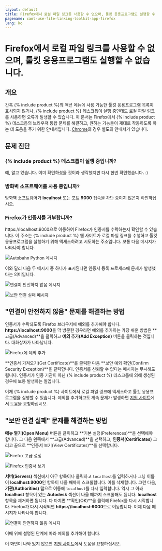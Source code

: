 ```yaml
---
layout: default
title: Firefox에서 로컬 파일 링크를 사용할 수 없으며, 툴킷 응용프로그램도 실행할 수 없습니다.
pagename: cant-use-file-linking-toolkit-app-firefox
lang: ko
---
```


# Firefox에서 로컬 파일 링크를 사용할 수 없으며, 툴킷 응용프로그램도 실행할 수 없습니다.

## 개요

간혹 {% include product %}의 액션 메뉴에 사용 가능한 툴킷 응용프로그램 목록이 표시되지 않거나, {% include product %} 데스크톱이 실행 중인데도 로컬 파일 링크를 사용하면 오류가 발생할 수 있습니다. 이 문서는 Firefox에서 {% include product %} 데스크톱의 브라우저 통합 문제를 해결하고, 원하는 기능들이 제대로 작동하도록 하는 데 도움을 주기 위한 안내서입니다. [Chrome](./cant-use-file-linking-toolkit-app-chrome.md)의 경우 별도의 안내서가 있습니다.

## 문제 진단

### {% include product %} 데스크톱이 실행 중입니까?

예, 알고 있습니다. 이미 확인하셨을 것이라 생각했지만 다시 한번 확인했습니다. :)

### 방화벽 소프트웨어를 사용 중입니까?

방화벽 소프트웨어가 **localhost** 또는 포트 **9000** 접속을 차단 중이지 않은지 확인하십시오.

### Firefox가 인증서를 거부합니까?

https://localhost:9000으로 이동하여 Firefox가 인증서를 수락하는지 확인할 수 있습니다. 이 주소는 {% include product %} 웹 사이트가 로컬 파일 링크를 수행하고 툴킷 응용프로그램을 실행하기 위해 액세스하려고 시도하는 주소입니다. 보통 다음 메시지가 나타나야 합니다.

![Autobahn Python 메시지](images/autobahn-python.png)

이와 달리 다음 두 메시지 중 하나가 표시된다면 인증서 등록 프로세스에 문제가 발생했다는 의미입니다.

![연결이 안전하지 않음 메시지](images/connection-is-not-secure.png)

![보안 연결 실패 메시지](images/connection-failed.png)

## "연결이 안전하지 않음" 문제를 해결하는 방법

인증서가 수락되도록 Firefox 브라우저에 예외를 추가해야 합니다. **https://localhost:9000**을 막 방문한 경우라면 예외를 추가하는 가장 쉬운 방법은 **고급(Advanced)**을 클릭하고 **예외 추가(Add Exception)** 버튼을 클릭하는 것입니다. 대화상자가 나타납니다.

![Firefox에 예외 추가](images/add-exception-firefox.png)

**인증서 가져오기(Get Certificate)**를 클릭한 다음 **보안 예외 확인(Confirm Security Exception)**을 클릭합니다. 인증서를 신뢰할 수 없다는 메시지는 무시해도 됩니다. 인증서가 인증 기관이 아닌 {% include product %} 데스크톱에 의해 생성된 경우에 보통 발생하는 일입니다.

이제 {% include product %} 사이트에서 로컬 파일 링크에 액세스하고 툴킷 응용프로그램을 실행할 수 있습니다. 예외를 추가하고도 계속 문제가 발생하면 [지원 사이트](https://knowledge.autodesk.com/ko/contact-support)에서 도움을 요청하십시오.

## "보안 연결 실패" 문제를 해결하는 방법

**메뉴 열기(Open Menu)** 버튼을 클릭하고 **기본 설정(Preferences)**을 선택해야 합니다. 그 다음 왼쪽에서 **고급(Advanced)**을 선택하고, **인증서(Certificates)** 그리고 끝으로 **인증서 보기(View Certificates)**를 선택합니다.

![Firefox 고급 설정](images/firefox-advanced-settings.png)

![Firefox 인증서 보기](images/firefox-view-certificates.png)

**서버(Servers)** 섹션에서 아무 항목이나 클릭하고 `localhost`를 입력하거나 그냥 이름이 **localhost:9000**인 항목이 나올 때까지 스크롤합니다. 이를 삭제합니다. 그런 다음, **기관(Authorities)** 탭으로 이동해 `localhost`를 다시 입력합니다. 역시 그 아래 **localhost** 항목이 있는 **Autodesk** 섹션이 나올 때까지 스크롤해도 됩니다. **localhost** 항목을 제거하면 됩니다. 다 마치면 **확인(OK)**을 클릭해 Firefox를 다시 시작합니다. Firefox가 다시 시작되면 **https://localhost:9000**으로 이동합니다. 이제 다음 메시지가 나타나야 합니다.

![연결이 안전하지 않음 메시지](images/connection-is-not-secure.png)

이때 위에 설명된 단계에 따라 예외를 추가해야 합니다.

이 화면이 나와 있지 않으면 [지원 사이트](https://knowledge.autodesk.com/ko/contact-support)에서 도움을 요청하십시오.